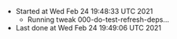   - Started at Wed Feb 24 19:48:33 UTC 2021
    - Running tweak 000-do-test-refresh-deps...
  - Last done at Wed Feb 24 19:49:06 UTC 2021
